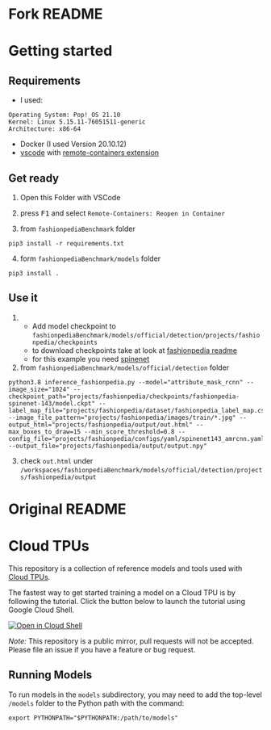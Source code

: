 # Fork README
# Getting started
## Requirements
- I used:
```
Operating System: Pop!_OS 21.10                   
Kernel: Linux 5.15.11-76051511-generic
Architecture: x86-64
```
- Docker (I used Version 20.10.12)
- [vscode](https://code.visualstudio.com/) with [remote-containers extension](https://marketplace.visualstudio.com/items?itemName=ms-vscode-remote.remote-containers)

## Get ready
1. Open this Folder with VSCode
2. press <kbd>F1</kbd> and select `Remote-Containers: Reopen in Container`

3. from `fashionpediaBenchmark` folder
```
pip3 install -r requirements.txt
```
4. form `fashionpediaBenchmark/models` folder 
```
pip3 install .
```

## Use it
1. - Add model checkpoint to `fashionpediaBenchmark/models/official/detection/projects/fashionpedia/checkpoints` 
   - to download checkpoints take at look at [fashionpedia readme](models/official/detection/projects/fashionpedia/README.md)
   - for this example you need [spinenet](https://storage.googleapis.com/cloud-tpu-checkpoints/detection/projects/fashionpedia/fashionpedia-spinenet-143.tar.gz)
2. from `fashionpediaBenchmark/models/official/detection` folder 
```
python3.8 inference_fashionpedia.py --model="attribute_mask_rcnn" --image_size="1024" --checkpoint_path="projects/fashionpedia/checkpoints/fashionpedia-spinenet-143/model.ckpt" --label_map_file="projects/fashionpedia/dataset/fashionpedia_label_map.csv" --image_file_pattern="projects/fashionpedia/images/train/*.jpg" --output_html="projects/fashionpedia/output/out.html" --max_boxes_to_draw=15 --min_score_threshold=0.8 --config_file="projects/fashionpedia/configs/yaml/spinenet143_amrcnn.yaml" --output_file="projects/fashionpedia/output/output.npy"
```
3. check `out.html` under `/workspaces/fashionpediaBenchmark/models/official/detection/projects/fashionpedia/output` 




# Original README
# Cloud TPUs #

This repository is a collection of reference models and tools used with
[Cloud TPUs](https://cloud.google.com/tpu/).

The fastest way to get started training a model on a Cloud TPU is by following
the tutorial. Click the button below to launch the tutorial using Google Cloud
Shell.

[![Open in Cloud Shell](http://gstatic.com/cloudssh/images/open-btn.svg)](https://console.cloud.google.com/cloudshell/open?git_repo=https%3A%2F%2Fgithub.com%2Ftensorflow%2Ftpu&page=shell&tutorial=tools%2Fctpu%2Ftutorial.md)

_Note:_ This repository is a public mirror, pull requests will not be accepted.
Please file an issue if you have a feature or bug request.

## Running Models

To run models in the `models` subdirectory, you may need to add the top-level
`/models` folder to the Python path with the command:

```
export PYTHONPATH="$PYTHONPATH:/path/to/models"
```

